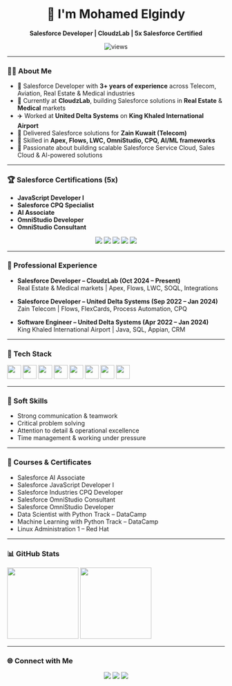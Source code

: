 <!-- ===== Profile Header ===== -->
<h1 align="center">👋 I'm Mohamed Elgindy</h1>
<p align="center"><b>Salesforce Developer | CloudzLab | 5x Salesforce Certified </b></p>

<p align="center">
  <!-- Profile views -->
  <img src="https://komarev.com/ghpvc/?username=MuhamedElgindy&label=Profile%20views&color=0e75b6&style=flat" alt="views" />
</p>

---

### 🧑‍💻 About Me
- 💼 Salesforce Developer with **3+ years of experience** across Telecom, Aviation, Real Estate & Medical industries
- 🏢 Currently at **CloudzLab**, building Salesforce solutions in **Real Estate** & **Medical** markets
- ✈️ Worked at **United Delta Systems** on **King Khaled International Airport**
- 📡 Delivered Salesforce solutions for **Zain Kuwait (Telecom)**
- 🚀 Skilled in **Apex, Flows, LWC, OmniStudio, CPQ, AI/ML frameworks**
- 🎯 Passionate about building scalable Salesforce Service Cloud, Sales Cloud & AI-powered solutions

---

### 🏆 Salesforce Certifications (5x)
- **JavaScript Developer I**
- **Salesforce CPQ Specialist**
- **AI Associate**
- **OmniStudio Developer**
- **OmniStudio Consultant**

<p align="center">
  <img src="https://img.shields.io/badge/JavaScript-Developer-yellow?style=for-the-badge&logo=javascript" />
  <img src="https://img.shields.io/badge/CPQ-Specialist-orange?style=for-the-badge&logo=salesforce" />
  <img src="https://img.shields.io/badge/AI-Associate-EA4335?style=for-the-badge&logo=openai" />
  <img src="https://img.shields.io/badge/OmniStudio-Developer-blue?style=for-the-badge&logo=salesforce" />
  <img src="https://img.shields.io/badge/OmniStudio-Consultant-purple?style=for-the-badge&logo=salesforce" />
</p>

---

### 💼 Professional Experience  

- **Salesforce Developer – CloudzLab (Oct 2024 – Present)**  
  Real Estate & Medical markets | Apex, Flows, LWC, SOQL, Integrations  

- **Salesforce Developer – United Delta Systems (Sep 2022 – Jan 2024)**  
  Zain Telecom | Flows, FlexCards, Process Automation, CPQ  

- **Software Engineer – United Delta Systems (Apr 2022 – Jan 2024)**  
  King Khaled International Airport | Java, SQL, Appian, CRM 

---

### 🧰 Tech Stack
<p align="left">
  <!-- Salesforce -->
  <img height="32" src="https://cdn.jsdelivr.net/gh/devicons/devicon/icons/salesforce/salesforce-original.svg" />
  <!-- JavaScript -->
  <img height="32" src="https://cdn.jsdelivr.net/gh/devicons/devicon/icons/javascript/javascript-original.svg" />
  <!-- Python -->
  <img height="32" src="https://cdn.jsdelivr.net/gh/devicons/devicon/icons/python/python-original.svg" />
  <!-- Java -->
  <img height="32" src="https://cdn.jsdelivr.net/gh/devicons/devicon/icons/java/java-original.svg" />
  <!-- TensorFlow -->
  <img height="32" src="https://cdn.jsdelivr.net/gh/simple-icons/simple-icons/icons/tensorflow.svg"/>
  <!-- PyTorch -->
  <img height="32" src="https://cdn.jsdelivr.net/gh/simple-icons/simple-icons/icons/pytorch.svg"/>
  <!-- Git -->
  <img height="32" src="https://cdn.jsdelivr.net/gh/devicons/devicon/icons/git/git-original.svg" />
  <!-- SQL -->
  <img height="32" src="https://cdn.jsdelivr.net/gh/devicons/devicon/icons/mysql/mysql-original.svg" />
</p>

---

### 🌟 Soft Skills
- Strong communication & teamwork  
- Critical problem solving  
- Attention to detail & operational excellence  
- Time management & working under pressure  

---

### 📜 Courses & Certificates
- Salesforce AI Associate  
- Salesforce JavaScript Developer I  
- Salesforce Industries CPQ Developer  
- Salesforce OmniStudio Consultant  
- Salesforce OmniStudio Developer  
- Data Scientist with Python Track – DataCamp  
- Machine Learning with Python Track – DataCamp  
- Linux Administration 1 – Red Hat  

---

### 📊 GitHub Stats
<p>
  <img height="165" src="https://github-readme-stats.vercel.app/api?username=MuhamedElgindy&show_icons=true&theme=radical&hide_border=true" />
  <img height="165" src="https://streak-stats.demolab.com?user=MuhamedElgindy&theme=radical&hide_border=true" />
</p>

---

### 🌐 Connect with Me
<p align="center">
  <a href="mailto:muhammadelgindy2010@gmail.com"><img src="https://img.shields.io/badge/Email-EA4335?style=for-the-badge&logo=gmail&logoColor=white" /></a>
  <a href="https://www.linkedin.com/in/mohamedelgindy/"><img src="https://img.shields.io/badge/LinkedIn-0A66C2?style=for-the-badge&logo=linkedin&logoColor=white" /></a>
  <a href="tel:+201017188468"><img src="https://img.shields.io/badge/Phone-25D366?style=for-the-badge&logo=whatsapp&logoColor=white" /></a>
</p>
